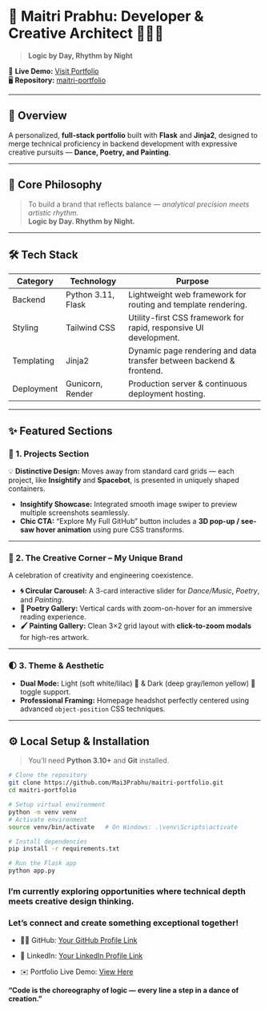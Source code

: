 # 🌸 Maitri Prabhu: Developer & Creative Architect 👩‍💻🎨  

> **Logic by Day, Rhythm by Night**

🎯 **Live Demo:** [Visit Portfolio](https://maitri-portfolio.onrender.com)  
🖥️ **Repository:** [maitri-portfolio](https://github.com/Mai3Prabhu/maitri-portfolio.git)

---

## 🚀 Overview  

A personalized, **full-stack portfolio** built with **Flask** and **Jinja2**, designed to merge technical proficiency in backend development with expressive creative pursuits — **Dance, Poetry, and Painting**.



---

## 🧠 Core Philosophy  

> To build a brand that reflects balance — *analytical precision meets artistic rhythm.*  
> **Logic by Day. Rhythm by Night.**

---

## 🛠️ Tech Stack  

| **Category** | **Technology** | **Purpose** |
|---------------|----------------|--------------|
| Backend | Python 3.11, Flask | Lightweight web framework for routing and template rendering. |
| Styling | Tailwind CSS | Utility-first CSS framework for rapid, responsive UI development. |
| Templating | Jinja2 | Dynamic page rendering and data transfer between backend & frontend. |
| Deployment | Gunicorn, Render | Production server & continuous deployment hosting. |

---

## ✨ Featured Sections  

### 🎯 1. Projects Section  

💡 **Distinctive Design:** Moves away from standard card grids — each project, like **Insightify** and **Spacebot**, is presented in uniquely shaped containers.  

- **Insightify Showcase:** Integrated smooth image swiper to preview multiple screenshots seamlessly.  
- **Chic CTA:** “Explore My Full GitHub” button includes a **3D pop-up / see-saw hover animation** using pure CSS transforms.  

---

### 🎨 2. The Creative Corner – My Unique Brand  

A celebration of creativity and engineering coexistence.  

- **🌀 Circular Carousel:** A 3-card interactive slider for *Dance/Music*, *Poetry*, and *Painting*.  
- **📜 Poetry Gallery:** Vertical cards with zoom-on-hover for an immersive reading experience.  
- **🖌️ Painting Gallery:** Clean 3×2 grid layout with **click-to-zoom modals** for high-res artwork.  

---

### 🌓 3. Theme & Aesthetic  

- **Dual Mode:** Light (soft white/lilac) 🌸 & Dark (deep gray/lemon yellow) 🌙 toggle support.  
- **Professional Framing:** Homepage headshot perfectly centered using advanced `object-position` CSS techniques.  

---

## ⚙️ Local Setup & Installation  

> You’ll need **Python 3.10+** and **Git** installed.

```bash
# Clone the repository
git clone https://github.com/Mai3Prabhu/maitri-portfolio.git
cd maitri-portfolio
```
```bash
# Setup virtual environment
python -m venv venv
# Activate environment
source venv/bin/activate   # On Windows: .\venv\Scripts\activate
```
```bash
# Install dependencies
pip install -r requirements.txt
```
```bash
# Run the Flask app
python app.py
```

### I’m currently exploring opportunities where technical depth meets creative design thinking.
### Let’s connect and create something exceptional together!

- 🧑‍💻 GitHub: [Your GitHub Profile Link](https://github.com/Mai3Prabhu)

- 💼 LinkedIn: [Your LinkedIn Profile Link](https://www.linkedin.com/in/maitriprabhu30/)

- ✉️ Portfolio Live Demo: [View Here](https://maitri-portfolio.onrender.com)


 **“Code is the choreography of logic — every line a step in a dance of creation.”**
